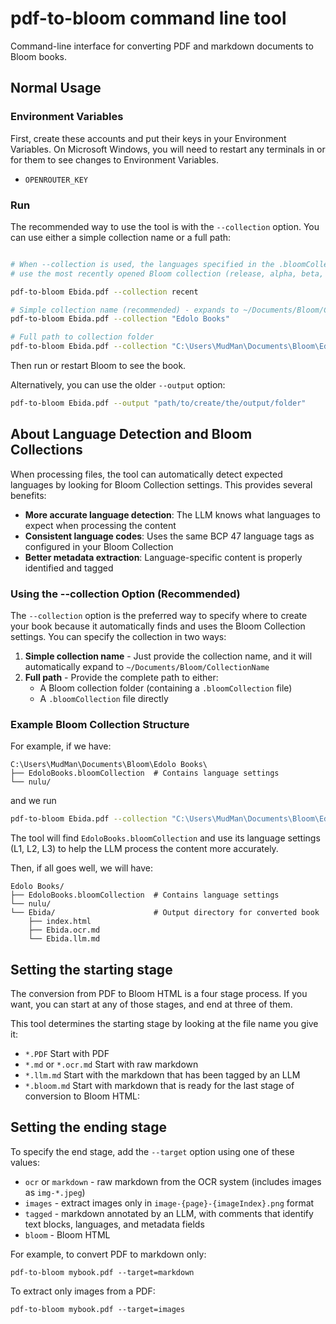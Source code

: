 # pdf-to-bloom command line tool

Command-line interface for converting PDF and markdown documents to Bloom books.

## Normal Usage

### Environment Variables

First, create these accounts and put their keys in your Environment Variables. On Microsoft Windows, you will need to restart any terminals in or for them to see changes to Environment Variables.

- `OPENROUTER_KEY`

### Run

The recommended way to use the tool is with the `--collection` option. You can use either a simple collection name or a full path:

```bash

# When --collection is used, the languages specified in the .bloomCollection will be fed to the llm as a hint of what languages to expect
# use the most recently opened Bloom collection (release, alpha, beta, or betainternal)

pdf-to-bloom Ebida.pdf --collection recent

# Simple collection name (recommended) - expands to ~/Documents/Bloom/CollectionName
pdf-to-bloom Ebida.pdf --collection "Edolo Books"

# Full path to collection folder
pdf-to-bloom Ebida.pdf --collection "C:\Users\MudMan\Documents\Bloom\Edolo Books"

```

Then run or restart Bloom to see the book.

Alternatively, you can use the older `--output` option:

```bash
pdf-to-bloom Ebida.pdf --output "path/to/create/the/output/folder"
```

## About Language Detection and Bloom Collections

When processing files, the tool can automatically detect expected languages by looking for Bloom Collection settings. This provides several benefits:

- **More accurate language detection**: The LLM knows what languages to expect when processing the content
- **Consistent language codes**: Uses the same BCP 47 language tags as configured in your Bloom Collection
- **Better metadata extraction**: Language-specific content is properly identified and tagged

### Using the --collection Option (Recommended)

The `--collection` option is the preferred way to specify where to create your book because it automatically finds and uses the Bloom Collection settings. You can specify the collection in two ways:

1. **Simple collection name** - Just provide the collection name, and it will automatically expand to `~/Documents/Bloom/CollectionName`
2. **Full path** - Provide the complete path to either:
   - A Bloom collection folder (containing a `.bloomCollection` file)
   - A `.bloomCollection` file directly

### Example Bloom Collection Structure

For example, if we have:

```
C:\Users\MudMan\Documents\Bloom\Edolo Books\
├── EdoloBooks.bloomCollection  # Contains language settings
└── nulu/
```

and we run

```bash
pdf-to-bloom Ebida.pdf --collection "C:\Users\MudMan\Documents\Bloom\Edolo Books"
```

The tool will find `EdoloBooks.bloomCollection` and use its language settings (L1, L2, L3) to help the LLM process the content more accurately.

Then, if all goes well, we will have:

```
Edolo Books/
├── EdoloBooks.bloomCollection  # Contains language settings
└── nulu/
└── Ebida/                      # Output directory for converted book
    ├── index.html
    ├── Ebida.ocr.md
    └── Ebida.llm.md
```

## Setting the starting stage

The conversion from PDF to Bloom HTML is a four stage process. If you want, you can start at any of those stages, and end at three of them.

This tool determines the starting stage by looking at the file name you give it:

- `*.PDF` Start with PDF
- `*.md` or `*.ocr.md` Start with raw markdown
- `*.llm.md` Start with the markdown that has been tagged by an LLM
- `*.bloom.md` Start with markdown that is ready for the last stage of conversion to Bloom HTML:

## Setting the ending stage

To specify the end stage, add the `--target` option using one of these values:

- `ocr` or `markdown` - raw markdown from the OCR system (includes images as `img-*.jpeg`)
- `images` - extract images only in `image-{page}-{imageIndex}.png` format
- `tagged` - markdown annotated by an LLM, with comments that identify text blocks, languages, and metadata fields
- `bloom` - Bloom HTML

For example, to convert PDF to markdown only:

`pdf-to-bloom mybook.pdf --target=markdown`

To extract only images from a PDF:

`pdf-to-bloom mybook.pdf --target=images`
